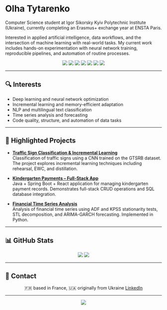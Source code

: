 # Olha Tytarenko

Computer Science student at Igor Sikorsky Kyiv Polytechnic Institute (Ukraine), currently completing an Erasmus+ exchange year at ENSTA Paris.

Interested in applied artificial intelligence, data workflows, and the intersection of machine learning with real-world tasks. My current work includes hands-on experimentation with neural network training, reproducible pipelines, and automation of routine processes.

<p align="center">
  <img src="https://img.shields.io/badge/Python-3670A0?style=for-the-badge&logo=python&logoColor=ffdd54"/>
  <img src="https://img.shields.io/badge/Java-ED8B00?style=for-the-badge&logo=java&logoColor=white"/>
  <img src="https://img.shields.io/badge/HTML-E34F26?style=for-the-badge&logo=html5&logoColor=white"/>
  <img src="https://img.shields.io/badge/CSS-1572B6?style=for-the-badge&logo=css3&logoColor=white"/>
  <img src="https://img.shields.io/badge/JavaScript-F7DF1E?style=for-the-badge&logo=javascript&logoColor=black"/>
  <img src="https://img.shields.io/badge/Jupyter-F37626?style=for-the-badge&logo=jupyter&logoColor=white"/>
  <img src="https://img.shields.io/badge/LaTeX-47A141?style=for-the-badge&logo=latex&logoColor=white"/>

</p>

---

## 🔍 Interests

- Deep learning and neural network optimization  
- Incremental learning and memory-efficient adaptation  
- NLP and multilingual text classification  
- Time series analysis and forecasting  
- Code quality, structure, and automation of data tasks

---

## 🔹 Highlighted Projects

- **[Traffic Sign Classification & Incremental Learning](https://github.com/haelgh/traffic-sign-classification)**  
  Classification of traffic signs using a CNN trained on the GTSRB dataset. The project explores incremental learning techniques including rehearsal, EWC, and distillation.

- **[Kindergarten Payments – Full-Stack App](https://github.com/haelgh/KindergartenPayments)**  
  Java + Spring Boot + React application for managing kindergarten payment records. Demonstrates full-stack CRUD operations and SQL database integration.

- **[Financial Time Series Analysis](https://github.com/haelgh/financial-time-series-analysis)**  
  Analysis of financial time series using ADF and KPSS stationarity tests, STL decomposition, and ARIMA-GARCH forecasting. Implemented in Python.

---

## 📊 GitHub Stats

<p align="center">
  <img src="https://github-readme-stats.vercel.app/api?username=haelgh&show_icons=true&theme=default"/>
  <img src="https://github-readme-stats.vercel.app/api/top-langs/?username=haelgh&layout=compact"/>
</p>

---

## 💬 Contact

<p align="center">
🇫🇷 based in France, 🇺🇦 originally from Ukraine  
<a href="https://www.linkedin.com/in/olha--tytarenko/">LinkedIn</a>
</p>

---

<p align="center">
  <img src="https://img.shields.io/badge/Current%20Focus-Incremental%20Learning-blueviolet?style=flat-square"/>
</p>
